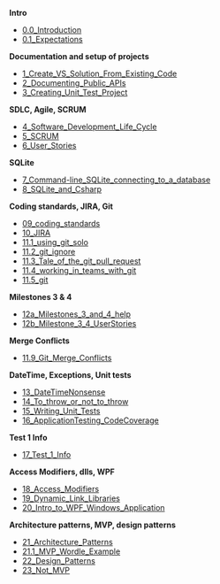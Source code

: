 **Intro**
- [0.0_Introduction](/00.1_Introduction.md)
- [0.1_Expectations](/00_Expectations.md)

**Documentation and setup of projects**
- [1_Create_VS_Solution_From_Existing_Code](/01_Create_VS_Solution_From_Existing_Code.md)
- [2_Documenting_Public_APIs](/02_Documenting_Public_APIs.md)
- [3_Creating_Unit_Test_Project](/03_Creating_Tests_for_a_Project.md)

**SDLC, Agile, SCRUM**
- [4_Software_Development_Life_Cycle](/04_software_development_life.md)
- [5_SCRUM](/05_scrum.md)
- [6_User_Stories](/06_user_stories.md)

**SQLite**
- [7_Command-line_SQLite_connecting_to_a_database](/07_Connecting_to_a_database.md)
- [8_SQLite_and_Csharp](/08_SQLite_and_Csharp.md)

**Coding standards, JIRA, Git**
- [09_coding_standards](/09_coding_standards.md)
- [10_JIRA](/10_JIRA.md)
- [11.1_using_git_solo](https://drive.google.com/file/d/1CKXzVzqlzD4T8eK5vpWtUZnUO65S5Zfs/view?usp=share_link)
- [11.2_git_ignore](https://drive.google.com/file/d/1ojSClOnWaxk0DHTPfmgAhz_w2beTw_q0/view?usp=share_link)
- [11.3_Tale_of_the_git_pull_request](https://drive.google.com/file/d/1mcvrfejqrmnHfo5zaBIUhGphnR4px5It/view?usp=share_link)
- [11.4_working_in_teams_with_git](https://drive.google.com/file/d/1ZMj097yKSdP6b6s9bkbHlXNW2q78Bba1/view?usp=share_link)
- [11.5_git](/11.5_git.md)

**Milestones 3 & 4**
- [12a_Milestones_3_and_4_help](/12a_Milestones_3_and_4_help.md)
- [12b_Milestone_3_4_UserStories](/12b_Milestone_3_4_UserStories.md)

**Merge Conflicts**
- [11.9_Git_Merge_Conflicts](/11.9_Git_Merge_Conflicts.md)

**DateTime, Exceptions, Unit tests**
- [13_DateTimeNonsense](/13_DateTimeNonsense.md)
- [14_To_throw_or_not_to_throw](/14_To_throw_or_not_to_throw.md)
- [15_Writing_Unit_Tests](/15_Writing_Unit_Tests.md)
- [16_ApplicationTesting_CodeCoverage](/16_ApplicationTesting_CodeCoverage.md)

**Test 1 Info**
- [17_Test_1_Info](/17_Test_1_Info.md)

**Access Modifiers, dlls, WPF**
- [18_Access_Modifiers](/18_Access_Modifiers.md)
- [19_Dynamic_Link_Libraries](/19_Dynamic_Link_Libraries.md)
- [20_Intro_to_WPF_Windows_Application](/20_Intro_to_WPF_Windows_Application.md)

**Architecture patterns, MVP, design patterns**
- [21_Architecture_Patterns](/21_Architecture_Patterns.md)
- [21.1_MVP_Wordle_Example](/21.1_MVP_Wordle_Example.md)
- [22_Design_Patterns](/22_Design_Patterns.md)
- [23_Not_MVP](/23_Not_MVP.md)

